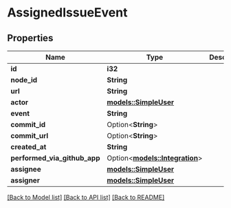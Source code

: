 # AssignedIssueEvent

## Properties

Name | Type | Description | Notes
------------ | ------------- | ------------- | -------------
**id** | **i32** |  | 
**node_id** | **String** |  | 
**url** | **String** |  | 
**actor** | [**models::SimpleUser**](simple-user.md) |  | 
**event** | **String** |  | 
**commit_id** | Option<**String**> |  | 
**commit_url** | Option<**String**> |  | 
**created_at** | **String** |  | 
**performed_via_github_app** | Option<[**models::Integration**](integration.md)> |  | 
**assignee** | [**models::SimpleUser**](simple-user.md) |  | 
**assigner** | [**models::SimpleUser**](simple-user.md) |  | 

[[Back to Model list]](../README.md#documentation-for-models) [[Back to API list]](../README.md#documentation-for-api-endpoints) [[Back to README]](../README.md)


